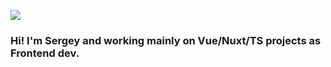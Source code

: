 ![](https://komarev.com/ghpvc/?username=Prostakkotak&color=green)


### Hi! I'm Sergey and working mainly on Vue/Nuxt/TS projects as Frontend dev. 

